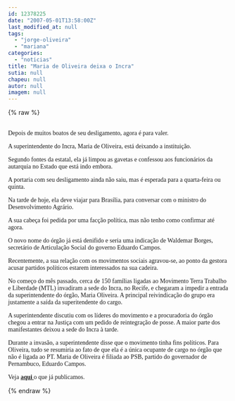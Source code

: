 ```yaml
---
id: 12378225
date: "2007-05-01T13:58:00Z"
last_modified_at: null
tags:
  - "jorge-oliveira"
  - "mariana"
categories:
  - "noticias"
title: "Maria de Oliveira deixa o Incra"
sutia: null
chapeu: null
autor: null
imagem: null
---
```

{% raw %}
<p><P><BR><FONT face=Verdana>Depois de muitos boatos de seu desligamento, agora é para valer.</FONT></P></p>
<p><P><FONT face=Verdana>A superintendente do Incra, Maria de Oliveira, está deixando a instituição.</FONT></P></p>
<p><P><FONT face=Verdana>Segundo fontes da estatal, ela já limpou as gavetas e confessou aos funcionários da autarquia no Estado que está indo embora.</FONT></P></p>
<p><P><FONT face=Verdana>A portaria com seu desligamento ainda não saiu, mas é esperada para a quarta-feira ou quinta.</FONT></P></p>
<p><P><FONT face=Verdana>Na tarde de hoje, ela deve viajar para Brasília, para conversar com o ministro do Desenvolvimento Agrário.</FONT></P></p>
<p><P><FONT face=Verdana>A sua cabeça foi pedida por uma facção política,&nbsp;mas não tenho como confirmar até agora.</FONT></P></p>
<p><P><FONT face=Verdana>O novo nome do órgão já está denifido e seria uma indicação de Waldemar Borges, secretário de Articulação Social do governo Eduardo Campos.</FONT></P></p>
<p><P><FONT face=Verdana>Recentemente, a sua relação com os movimentos sociais agravou-se, ao ponto da gestora acusar partidos políticos estarem interessados na sua cadeira.</FONT></P></p>
<p><P><FONT face=Verdana>No começo do mês passado, cerca de 150 famílias ligadas ao Movimento Terra Trabalho e Liberdade (MTL) invadiram a sede do Incra, no Recife, e chegaram a impedir a entrada da superintendente do órgão, Maria Oliveira. A principal reivindicação do grupo era justamente a saída da superitendente do cargo.</FONT></P></p>
<p><P><FONT face=Verdana>A superintendente discutiu com os líderes do movimento e a procuradoria do órgão chegou a entrar na Justiça com um pedido de reintegração de posse. A maior parte dos manifestantes deixou a sede do Incra à tarde.</FONT></P></p>
<p><P><FONT face=Verdana>Durante a invasão, a superintendente&nbsp;disse que o movimento tinha fins políticos. Para Oliveira, tudo se resumiria ao fato de que ela é a única ocupante de cargo no órgão que não é&nbsp;ligada ao PT.&nbsp;Maria de Oliveira é filiada ao PSB,&nbsp;partido do governador de Pernambuco, Eduardo Campos.</FONT></P></p>
<p><P><FONT face=Verdana>Veja <STRONG><A href=\"https://jc3.uol.com.br/blogs/blogdejamildo/2007/04/10/index.php#6774\">aqui </A></STRONG>o que já publicamos.</FONT></P> </p>
{% endraw %}